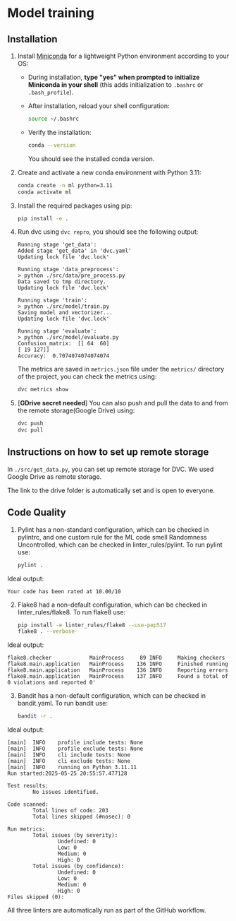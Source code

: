 # Model training

## Installation

1. Install [Miniconda](https://www.anaconda.com/docs/getting-started/miniconda/install#windows-command-prompt) for a lightweight Python environment according to your OS:

    - During installation, **type "yes" when prompted to initialize Miniconda in your shell** (this adds initialization to `.bashrc` or `.bash_profile`).
    - After installation, reload your shell configuration:

      ```bash
      source ~/.bashrc
      ```

    - Verify the installation:

      ```bash
      conda --version
      ```

      You should see the installed conda version.

2. Create and activate a new conda environment with Python 3.11:

    ```bash
    conda create -n ml python=3.11
    conda activate ml
    ```

3. Install the required packages using pip:

    ```bash
    pip install -e .
    ```

4. Run dvc using `dvc repro`, you should see the following output:

    ```plaintext
    Running stage 'get_data':    
    Added stage 'get_data' in 'dvc.yaml'
    Updating lock file 'dvc.lock'                           

    Running stage 'data_preprocess':                                                       
    > python ./src/data/pre_process.py
    Data saved to tmp directory.
    Updating lock file 'dvc.lock'                                                          

    Running stage 'train':                                                                 
    > python ./src/model/train.py
    Saving model and vectorizer...
    Updating lock file 'dvc.lock'                                                          

    Running stage 'evaluate':                                                              
    > python ./src/model/evaluate.py
    Confusion_matrix:  [[ 64  60]
    [ 19 127]]
    Accuracy:  0.7074074074074074
    ```

    The metrics are saved in `metrics.json` file under the `metrics/` directory of the project, you can check the metrics using:

    ```bash
    dvc metrics show
    ```

5. [**GDrive secret needed**] You can also push and pull the data to and from the remote storage(Google Drive) using:

    ```bash
    dvc push
    dvc pull
    ```

## Instructions on how to set up remote storage

In `./src/get_data.py`, you can set up remote storage for DVC. We used Google Drive as remote storage.

The link to the drive folder is automatically set and is open to everyone.

## Code Quality

1. Pylint has a non-standard configuration, which can be checked in pylintrc, and one custom rule for the ML code smell Randomness Uncontrolled, which can be checked in linter_rules/pylint. To run pylint use:

    ```bash
    pylint .
    ```
Ideal output:

    Your code has been rated at 10.00/10

2. Flake8 had a non-default configuration, which can be checked in linter_rules/flake8. To run flake8 use:

    ```bash
    pip install -e linter_rules/flake8 --use-pep517
    flake8 . --verbose
    ```

Ideal output:

    flake8.checker            MainProcess     89 INFO     Making checkers
    flake8.main.application   MainProcess    136 INFO     Finished running
    flake8.main.application   MainProcess    136 INFO     Reporting errors
    flake8.main.application   MainProcess    137 INFO     Found a total of 0 violations and reported 0'

3. Bandit has a non-default configuration, which can be checked in bandit.yaml. To run bandit use:
    
    ```bash
    bandit -r .
    ```

Ideal output: 

    [main]  INFO    profile include tests: None
    [main]  INFO    profile exclude tests: None
    [main]  INFO    cli include tests: None
    [main]  INFO    cli exclude tests: None
    [main]  INFO    running on Python 3.11.11
    Run started:2025-05-25 20:55:57.477128

    Test results:
            No issues identified.

    Code scanned:
            Total lines of code: 203
            Total lines skipped (#nosec): 0

    Run metrics:
            Total issues (by severity):
                    Undefined: 0
                    Low: 0
                    Medium: 0
                    High: 0
            Total issues (by confidence):
                    Undefined: 0
                    Low: 0
                    Medium: 0
                    High: 0
    Files skipped (0):

All three linters are automatically run as part of the GitHub workflow.